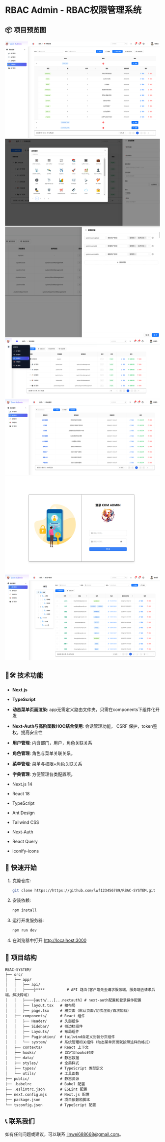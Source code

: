 # RBAC Admin - RBAC权限管理系统

## 📦 项目预览图

![RBAC Admin](./src/public/1.png)
![RBAC Admin](./src/public/2.png)
![RBAC Admin](./src/public/3.png)
![RBAC Admin](./src/public/4.png)
![RBAC Admin](./src/public/5.png)
![RBAC Admin](./src/public/6.png)
![RBAC Admin](./src/public/7.png)

## 🚀🛠 技术功能

- **Next.js**
- **TypeScript**
- **动态菜单页面渲染**: app无需定义路由文件夹，只需在components下组件化开发
- **Next-Auth与高阶函数HOC结合使用**: 会话管理功能， CSRF 保护，token鉴权，提高安全性
- **用户管理**: 内含部门，用户，角色关联关系
- **角色管理**: 角色与菜单关联关系。
- **菜单管理**: 菜单与权限+角色关联关系
- **字典管理**: 方便管理各类配置项。

- Next.js 14
- React 18
- TypeScript
- Ant Design
- Tailwind CSS
- Next-Auth
- React Query
- iconify-icons

## 🚦 快速开始

1. 克隆仓库:
   ```bash
   git clone https://https://github.com/lwf123456789/RBAC-SYSTEM.git
   ```

2. 安装依赖:
   ```bash
   npm install
   ```

3. 运行开发服务器:
   ```bash
   npm run dev
   ```

4. 在浏览器中打开 [http://localhost:3000](http://localhost:3000)

## 📁 项目结构

```
RBAC-SYSTEM/
├── src/
│   ├── app/
│   │   ├── api/
│   │   ├────├****          # API 路由(客户端先去请求服务端，服务端去请求后端，解决跨域)
│   │   ├────├auth/...[...nextauth] # next-auth配置和登录操作配置
│   │   ├── layout.tsx   # 根布局
│   │   ├── page.tsx     # 根页面（默认页面/初次渲染/首次加载）
│   ├── components/      # React 组件
│   │   ├── Header/      # 头部组件
│   │   ├── Sidebar/     # 侧边栏组件
│   │   ├── Layouts/     # 布局组件
│   │   ├── Pagination/  # tailwind自定义封装分页组件
│   │   └── system/      # 系统管理相关组件（动态菜单页面就按照这样的格式）
│   ├── contexts/        # React 上下文
│   ├── hooks/           # 自定义hooks封装
│   ├── data/            # 静态数据
│   ├── styles/          # 全局样式
│   ├── types/           # TypeScript 类型定义
│   └── utils/           # 工具函数
├── public/              # 静态资源
├── .babelrc             # Babel 配置
├── .eslintrc.json       # ESLint 配置
├── next.config.mjs      # Next.js 配置
├── package.json         # 项目依赖和脚本
└── tsconfig.json        # TypeScript 配置
```

## 📞 联系我们

如有任何问题或建议，可以联系 [linwei688668@gmail.com](mailto:linwei688668@gmail.com)。